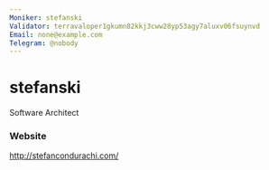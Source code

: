 ```yaml
---
Moniker: stefanski
Validator: terravaloper1gkumn82kkj3cww28yp53agy7aluxv06fsuynvd
Email: none@example.com
Telegram: @nobody
---
```


# stefanski

Software Architect

### Website

http://stefancondurachi.com/

